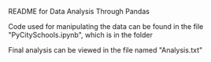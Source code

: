 README for Data Analysis Through Pandas


Code used for manipulating the data can be found in the file "PyCitySchools.ipynb", which is in the folder 


Final analysis can be viewed in the file named "Analysis.txt"
